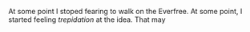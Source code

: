 At some point I stoped fearing to walk on the Everfree.
At some point, I started feeling *trepidation* at the idea.
That may 